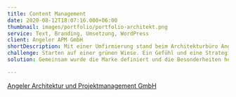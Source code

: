 ```yaml
---
title: Content Management
date: 2020-08-12T18:07:16.000+06:00
thumbnail: images/portfolio/portfolio-architekt.png
service: Text, Branding, Umsetzung, WordPress
client: Angeler APM GmbH
shortDescription: Mit einer Umfirmierung stand beim Architekturbüro Angeler auch ein neues Corporate Design inklusive neuer Website auf WordPress Basis auf dem Programm. Passend zur neuen Aufmachung musste das Branding auch zu Wort und Schrift passen. Websitebesucher sollten spüren, dass das Büro auf Qualität, Stabilität und Ausgewogenheit setzt. 
challenge: Starten auf einer grünen Wiese. Ein Gefühl und eine Strategie für die Sprache des neuen Auftritts musste zunächst gemeinsam erarbeitet werden. Wie möchte das Unternehmen klingen? Wie auftreten? Welche Gefühle sollen durch die Website und deren Inhalte vermittelt werden? 
solution: Gemeinsam wurde die Marke definiert und die Besonderheiten herausgearbeitet. Nun galt es nach einem Content Audit, diese Werte auch in die textlichen Ausarbeitungen einfließen zu lassen. 

---
```

[Angeler Architektur und Projektmanagement GmbH](https://www.angeler-apm.de/)